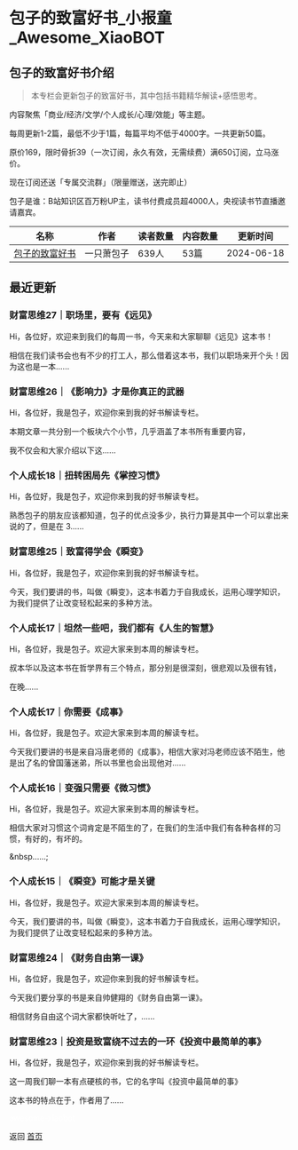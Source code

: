 # 包子的致富好书_小报童_Awesome_XiaoBOT

## 包子的致富好书介绍
> 本专栏会更新包子的致富好书，其中包括书籍精华解读+感悟思考。    
    
内容聚焦「商业/经济/文学/个人成长/心理/效能」等主题。    
    
每周更新1-2篇，最低不少于1篇，每篇平均不低于4000字。一共更新50篇。    
    
原价169，限时骨折39（一次订阅，永久有效，无需续费）满650订阅，立马涨价。    
    
现在订阅还送「专属交流群」（限量赠送，送完即止）    
    
包子是谁：B站知识区百万粉UP主，读书付费成员超4000人，央视读书节直播邀请嘉宾。  
  


|名称|作者|读者数量|内容数量|更新时间|
|---|---|---|---|---|
|[包子的致富好书](https://xiaobot.net/p/xiaobaozi?refer=0b133df9-27dc-423b-8101-639049001c13)|一只萧包子|639人|53篇|2024-06-18|

## 最近更新
### 财富思维27｜职场里，要有《远见》

Hi，各位好，欢迎来到我们的每周一书，今天来和大家聊聊《远见》这本书！



相信在我们读书会也有不少的打工人，那么借着这本书，我们以职场来开个头！因为这也是一本......

### 财富思维26｜《影响力》才是你真正的武器

Hi，各位好，我是包子，欢迎你来到我的好书解读专栏。

本期文章一共分别一个板块六个小节，几乎涵盖了本书所有重要内容，

我不仅会和大家介绍以下这......

### 个人成长18｜扭转困局先《掌控习惯》

Hi，各位好，我是包子，欢迎你来到我的好书解读专栏。

  

熟悉包子的朋友应该都知道，包子的优点没多少，执行力算是其中一个可以拿出来说的了，但是在 3......

### 财富思维25｜致富得学会《瞬变》

Hi，各位好，我是包子，欢迎你来到我的好书解读专栏。

今天，我们要讲的书，叫做《瞬变》，这本书着力于自我成长，运用心理学知识，为我们提供了让改变轻松起来的多种方法。

### 个人成长17｜坦然一些吧，我们都有《人生的智慧》

Hi，各位好，我是包子。欢迎大家来到本周的解读专栏。



叔本华以及这本书在哲学界有三个特点，那分别是很深刻，很悲观以及很有钱，

在晚......

### 个人成长17｜你需要《成事》

Hi，各位好，我是包子。欢迎大家来到本周的解读专栏。

今天我们要讲的书是来自冯唐老师的《成事》，相信大家对冯老师应该不陌生，他是出了名的曾国藩迷弟，所以书里也会出现他对......

### 个人成长16｜变强只需要《微习惯》

Hi，各位好，我是包子。欢迎大家来到本周的解读专栏。

相信大家对习惯这个词肯定是不陌生的了，在我们的生活中我们有各种各样的习惯，有好的，有坏的。

&nbsp......;

### 个人成长15｜《瞬变》可能才是关键

Hi，各位好，我是包子。欢迎大家来到本周的解读专栏。

今天，我们要讲的书，叫做《瞬变》，这本书着力于自我成长，运用心理学知识，为我们提供了让改变轻松起来的多种方法。

### 财富思维24｜《财务自由第一课》

Hi，各位好，我是包子，欢迎你来到我的好书解读专栏。

今天我们要分享的书是来自帅健翔的《财务自由第一课》。

相信财务自由这个词大家都快听吐了，......

### 财富思维23｜投资是致富绕不过去的一环《投资中最简单的事》

Hi，各位好，我是包子，欢迎你来到我的好书解读专栏。

这一周我们聊一本有点硬核的书，它的名字叫《投资中最简单的事》

这本书的特点在于，作者用了......


<a href="https://github.com/Reno9527/awesome-xiaobot" style="color: white; text-decoration: none;">awesome-xiaobot</a>

返回 [首页](../README.md)
